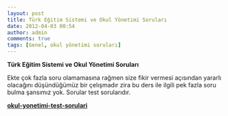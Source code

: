 ```yaml
---
layout: post
title: Türk Eğitim Sistemi ve Okul Yönetimi Soruları
date: 2012-04-03 00:54
author: admin
comments: true
tags: [Genel, okul yönetimi soruları]
---
```

<strong>Türk Eğitim Sistemi ve Okul Yönetimi Soruları</strong>

Ekte çok fazla soru olamamasına rağmen size fikir vermesi açısından yararlı olacağını düşündüğümüz bir çelışmadır zira bu ders ile ilgili pek fazla soru bulma şansımız yok. Sorular test sorularıdır.

<strong><a href="http://egitimvaktim.com/dosyalar/2012/04/okul-yonetimi-test-sorulari.zip">okul-yonetimi-test-sorulari</a></strong>

&nbsp;
